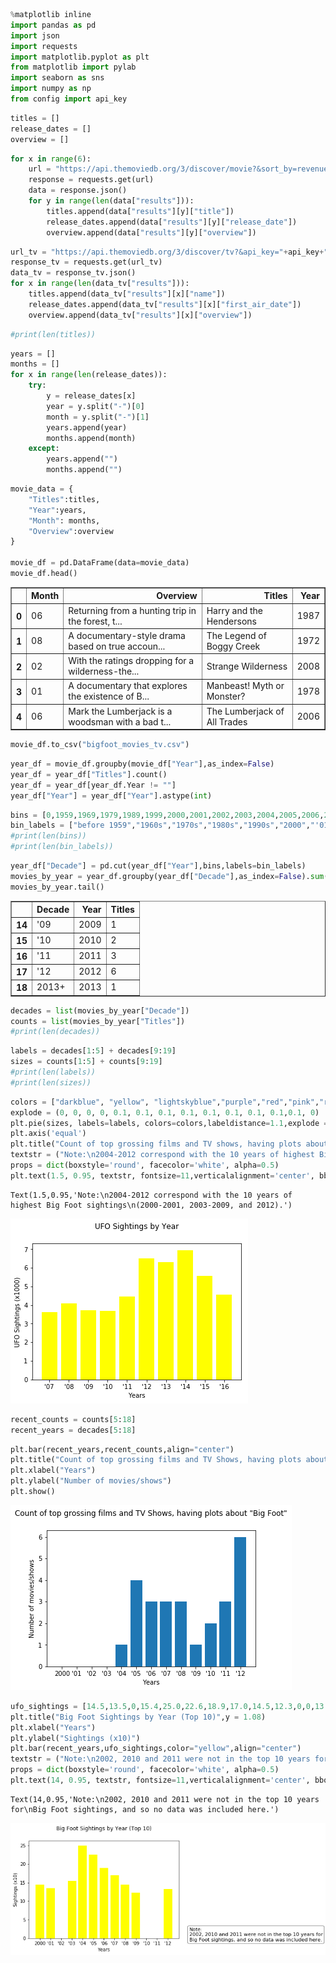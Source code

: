 

```python
%matplotlib inline
import pandas as pd
import json
import requests
import matplotlib.pyplot as plt
from matplotlib import pylab
import seaborn as sns
import numpy as np
from config import api_key
```


```python
titles = []
release_dates = []
overview = []
```


```python
for x in range(6):
    url = "https://api.themoviedb.org/3/discover/movie?&sort_by=revenue.desc&api_key="+api_key+"&page="+str(x+1)+"&with_keywords=2597|227007"
    response = requests.get(url)
    data = response.json() 
    for y in range(len(data["results"])):
        titles.append(data["results"][y]["title"])
        release_dates.append(data["results"][y]["release_date"])
        overview.append(data["results"][y]["overview"])
```


```python
url_tv = "https://api.themoviedb.org/3/discover/tv?&api_key="+api_key+"&page="+str(x+1)+"&with_keywords=9738|9951"
response_tv = requests.get(url_tv)
data_tv = response_tv.json() 
for x in range(len(data_tv["results"])):
    titles.append(data_tv["results"][x]["name"])
    release_dates.append(data_tv["results"][x]["first_air_date"])
    overview.append(data_tv["results"][x]["overview"])
```


```python
#print(len(titles))
```


```python
years = []
months = []
for x in range(len(release_dates)):
    try:
        y = release_dates[x]
        year = y.split("-")[0]
        month = y.split("-")[1]
        years.append(year)
        months.append(month)
    except:
        years.append("")
        months.append("")
```


```python
movie_data = {
    "Titles":titles,
    "Year":years,
    "Month": months,
    "Overview":overview
}

movie_df = pd.DataFrame(data=movie_data)
movie_df.head()
```




<div>
<style scoped>
    .dataframe tbody tr th:only-of-type {
        vertical-align: middle;
    }

    .dataframe tbody tr th {
        vertical-align: top;
    }

    .dataframe thead th {
        text-align: right;
    }
</style>
<table border="1" class="dataframe">
  <thead>
    <tr style="text-align: right;">
      <th></th>
      <th>Month</th>
      <th>Overview</th>
      <th>Titles</th>
      <th>Year</th>
    </tr>
  </thead>
  <tbody>
    <tr>
      <th>0</th>
      <td>06</td>
      <td>Returning from a hunting trip in the forest, t...</td>
      <td>Harry and the Hendersons</td>
      <td>1987</td>
    </tr>
    <tr>
      <th>1</th>
      <td>08</td>
      <td>A documentary-style drama based on true accoun...</td>
      <td>The Legend of Boggy Creek</td>
      <td>1972</td>
    </tr>
    <tr>
      <th>2</th>
      <td>02</td>
      <td>With the ratings dropping for a wilderness-the...</td>
      <td>Strange Wilderness</td>
      <td>2008</td>
    </tr>
    <tr>
      <th>3</th>
      <td>01</td>
      <td>A documentary that explores the existence of B...</td>
      <td>Manbeast! Myth or Monster?</td>
      <td>1978</td>
    </tr>
    <tr>
      <th>4</th>
      <td>06</td>
      <td>Mark the Lumberjack is a woodsman with a bad t...</td>
      <td>The Lumberjack of All Trades</td>
      <td>2006</td>
    </tr>
  </tbody>
</table>
</div>




```python
movie_df.to_csv("bigfoot_movies_tv.csv")
```


```python
year_df = movie_df.groupby(movie_df["Year"],as_index=False)
year_df = year_df["Titles"].count()
year_df = year_df[year_df.Year != ""]
year_df["Year"] = year_df["Year"].astype(int)
```


```python
bins = [0,1959,1969,1979,1989,1999,2000,2001,2002,2003,2004,2005,2006,2007,2008,2009,2010,2011,2012,2013]
bin_labels = ["before 1959","1960s","1970s","1980s","1990s","2000","'01","'02","'03","'04","'05","'06","'07","'08","'09","'10","'11","'12","2013+"]
#print(len(bins))
#print(len(bin_labels))
```


```python
year_df["Decade"] = pd.cut(year_df["Year"],bins,labels=bin_labels)
movies_by_year = year_df.groupby(year_df["Decade"],as_index=False).sum()
movies_by_year.tail()
```




<div>
<style scoped>
    .dataframe tbody tr th:only-of-type {
        vertical-align: middle;
    }

    .dataframe tbody tr th {
        vertical-align: top;
    }

    .dataframe thead th {
        text-align: right;
    }
</style>
<table border="1" class="dataframe">
  <thead>
    <tr style="text-align: right;">
      <th></th>
      <th>Decade</th>
      <th>Year</th>
      <th>Titles</th>
    </tr>
  </thead>
  <tbody>
    <tr>
      <th>14</th>
      <td>'09</td>
      <td>2009</td>
      <td>1</td>
    </tr>
    <tr>
      <th>15</th>
      <td>'10</td>
      <td>2010</td>
      <td>2</td>
    </tr>
    <tr>
      <th>16</th>
      <td>'11</td>
      <td>2011</td>
      <td>3</td>
    </tr>
    <tr>
      <th>17</th>
      <td>'12</td>
      <td>2012</td>
      <td>6</td>
    </tr>
    <tr>
      <th>18</th>
      <td>2013+</td>
      <td>2013</td>
      <td>1</td>
    </tr>
  </tbody>
</table>
</div>




```python
decades = list(movies_by_year["Decade"])
counts = list(movies_by_year["Titles"])
#print(len(decades))
```


```python
labels = decades[1:5] + decades[9:19]
sizes = counts[1:5] + counts[9:19]
#print(len(labels))
#print(len(sizes))
```


```python
colors = ["darkblue", "yellow", "lightskyblue","purple","red","pink","red","pink","red","pink","red","pink","red","yellowgreen"]
explode = (0, 0, 0, 0, 0.1, 0.1, 0.1, 0.1, 0.1, 0.1, 0.1, 0.1,0.1, 0)
plt.pie(sizes, labels=labels, colors=colors,labeldistance=1.1,explode = explode)
plt.axis('equal')
plt.title("Count of top grossing films and TV shows, having plots about \"Big Foot\", by decade",y=1.08)
textstr = ("Note:\n2004-2012 correspond with the 10 years of highest Big Foot sightings\n(2000-2001, 2003-2009, and 2012).")
props = dict(boxstyle='round', facecolor='white', alpha=0.5)
plt.text(1.5, 0.95, textstr, fontsize=11,verticalalignment='center', bbox=props)
```




    Text(1.5,0.95,'Note:\n2004-2012 correspond with the 10 years of highest Big Foot sightings\n(2000-2001, 2003-2009, and 2012).')




![png](output_13_1.png)



```python
recent_counts = counts[5:18]
recent_years = decades[5:18]
```


```python
plt.bar(recent_years,recent_counts,align="center")
plt.title("Count of top grossing films and TV Shows, having plots about \"Big Foot\", by year",y = 1.08)
plt.xlabel("Years")
plt.ylabel("Number of movies/shows")
plt.show()
```


![png](output_15_0.png)



```python
ufo_sightings = [14.5,13.5,0,15.4,25.0,22.6,18.9,17.0,14.5,12.3,0,0,13.2]
plt.title("Big Foot Sightings by Year (Top 10)",y = 1.08)
plt.xlabel("Years")
plt.ylabel("Sightings (x10)")
plt.bar(recent_years,ufo_sightings,color="yellow",align="center")
textstr = ("Note:\n2002, 2010 and 2011 were not in the top 10 years for\nBig Foot sightings, and so no data was included here.")
props = dict(boxstyle='round', facecolor='white', alpha=0.5)
plt.text(14, 0.95, textstr, fontsize=11,verticalalignment='center', bbox=props)
```




    Text(14,0.95,'Note:\n2002, 2010 and 2011 were not in the top 10 years for\nBig Foot sightings, and so no data was included here.')




![png](output_16_1.png)

